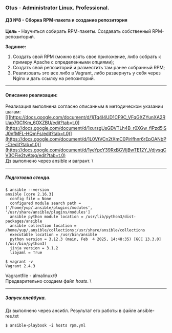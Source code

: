 ### **Otus - Administrator Linux. Professional.**  
#### **ДЗ №8 - Сборка RPM-пакета и создание репозитория**  
**Цель** - Научиться собирать RPM-пакеты. Создавать собственный RPM-репозиторий. 

**Задание:**
1) Cоздать свой RPM (можно взять свое приложение, либо собрать к примеру Apache с определенными опциями);
2) Cоздать свой репозиторий и разместить там ранее собранный RPM;
3) Реализовать это все либо в Vagrant, либо развернуть у себя через Nginx и дать ссылку на репозиторий.

****
#### **Описание реализации:**  
Реализация выполнена согласно описанным в методическом указании шагам: [[[https://docs.google.com/document/d/1jTq4l4UD1CF9C_VFqGXZYunXA2RUap70CfKm_6OXZBU/edit?tab=t.0](https://docs.google.com/document/d/1xursgUsGDVTLh4B_r0XGw_flPzd5lSJ0nfMFL-HQmFs/edit?tab=t.0)](https://docs.google.com/document/d/1L0VtVCn2tXmC0Pirlfhnr6rEpOANbP-C/edit?tab=t.0)](https://docs.google.com/document/d/1yeYpcY39RxBGVIjBwTE12Y_VdjvsqCV3OFie2tvAtsg/edit?tab=t.0) \
Дз выполнено через ansible и вагрант. \


***
##### Подготовка стенда.
```
$ ansible --version
ansible [core 2.16.3]
  config file = None
  configured module search path = ['/home/yup/.ansible/plugins/modules', '/usr/share/ansible/plugins/modules']
  ansible python module location = /usr/lib/python3/dist-packages/ansible
  ansible collection location = /home/yup/.ansible/collections:/usr/share/ansible/collections
  executable location = /usr/bin/ansible
  python version = 3.12.3 (main, Feb  4 2025, 14:48:35) [GCC 13.3.0] (/usr/bin/python3)
  jinja version = 3.1.2
  libyaml = True

$ vagrant -v
Vagrant 2.4.3
```
Vagrantfile - almalinux/9\
Предварительно создаем файл *hosts*. \

***
##### Запуск плейбука.
Дз выполнено через ансибл. Результат его работы в файле ansible-res.txt
```
$ ansible-playbook -i hosts rpm.yml
